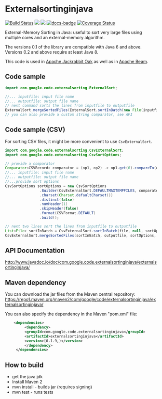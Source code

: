 Externalsortinginjava
==========================================================
[![Build Status](https://travis-ci.org/lemire/externalsortinginjava.png)](https://travis-ci.org/lemire/externalsortinginjava)
[![][maven img]][maven]
[![][license img]][license]
[![docs-badge][]][docs]
[![Coverage Status](https://coveralls.io/repos/github/lemire/externalsortinginjava/badge.svg?branch=master)](https://coveralls.io/github/lemire/externalsortinginjava?branch=master)

External-Memory Sorting in Java: useful to sort very large files using multiple cores and an external-memory algorithm.


The versions 0.1 of the library are compatible with Java 6 and above. Versions 0.2 and above
require at least Java 8.

This code is used in [Apache Jackrabbit Oak](https://github.com/apache/jackrabbit-oak) as well as in [Apache Beam](https://github.com/apache/beam).

Code sample
------------

```java
import com.google.code.externalsorting.ExternalSort;

//... inputfile: input file name
//... outputfile: output file name
// next command sorts the lines from inputfile to outputfile
ExternalSort.mergeSortedFiles(ExternalSort.sortInBatch(new File(inputfile)), new File(outputfile));
// you can also provide a custom string comparator, see API
```


Code sample (CSV)
------------

For sorting CSV files, it  might be more convenient to use `CsvExternalSort`.

```java
import com.google.code.externalsorting.CsvExternalSort;
import com.google.code.externalsorting.CsvSortOptions;

// provide a comparator
Comparator<CSVRecord> comparator = (op1, op2) -> op1.get(0).compareTo(op2.get(0));
//... inputfile: input file name
//... outputfile: output file name
//...provide sort options
CsvSortOptions sortOptions = new CsvSortOptions
				.Builder(CsvExternalSort.DEFAULTMAXTEMPFILES, comparator, 1, CsvExternalSort.estimateAvailableMemory())
				.charset(Charset.defaultCharset())
				.distinct(false)
				.numHeader(1)
				.skipHeader(false)
				.format(CSVFormat.DEFAULT)
				.build();

// next two lines sort the lines from inputfile to outputfile
List<File> sortInBatch = CsvExternalSort.sortInBatch(file, null, sortOptions);;
CsvExternalSort.mergeSortedFiles(sortInBatch, outputfile, sortOptions, true);

```

API Documentation
-----------------

http://www.javadoc.io/doc/com.google.code.externalsortinginjava/externalsortinginjava/




Maven dependency
-----------------


You can download the jar files from the Maven central repository:
https://repo1.maven.org/maven2/com/google/code/externalsortinginjava/externalsortinginjava/

You can also specify the dependency in the Maven "pom.xml" file:

```xml
    <dependencies>
         <dependency>
	     <groupId>com.google.code.externalsortinginjava</groupId>
	     <artifactId>externalsortinginjava</artifactId>
	     <version>[0.1.9,)</version>
         </dependency>
     </dependencies>
```

How to build
-----------------

- get the java jdk
- Install Maven 2
- mvn install - builds jar (requires signing)
- mvn test - runs tests



[maven img]:https://maven-badges.herokuapp.com/maven-central/com.googlecode.javaewah/JavaEWAH/badge.svg
[maven]:http://search.maven.org/#search%7Cga%7C1%7Cexternalsortinginjava

[license]:LICENSE.txt
[license img]:https://img.shields.io/badge/License-Apache%202-blue.svg


[docs-badge]:https://img.shields.io/badge/API-docs-blue.svg?style=flat-square
[docs]:http://www.javadoc.io/doc/com.google.code.externalsortinginjava/externalsortinginjava/
